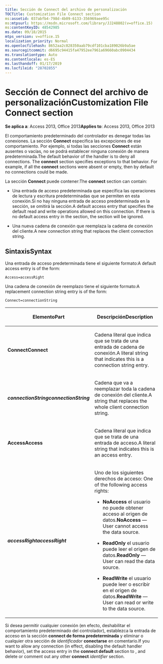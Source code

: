 ```yaml
---
title: Sección de Connect del archivo de personalización
TOCTitle: Customization File Connect section
ms:assetid: 037abfb4-798d-4b09-6133-356969aee95c
ms:mtpsurl: https://msdn.microsoft.com/library/JJ248802(v=office.15)
ms:contentKeyID: 48542985
ms.date: 09/18/2015
mtps_version: v=office.15
localization_priority: Normal
ms.openlocfilehash: 8652aa2c028350aab79cdf101cba189026b9a5ae
ms.sourcegitcommit: d6695c94415fa47952ee7961a69660abc0904434
ms.translationtype: Auto
ms.contentlocale: es-ES
ms.lasthandoff: 01/17/2019
ms.locfileid: "28702855"
---
```

# <a name="customization-file-connect-section"></a><span data-ttu-id="660e3-102">Sección de Connect del archivo de personalización</span><span class="sxs-lookup"><span data-stu-id="660e3-102">Customization File Connect section</span></span>

<span data-ttu-id="660e3-103">**Se aplica a**: Access 2013, Office 2013</span><span class="sxs-lookup"><span data-stu-id="660e3-103">**Applies to**: Access 2013, Office 2013</span></span>

<span data-ttu-id="660e3-p101">El comportamiento predeterminado del controlador es denegar todas las conexiones. La sección **Connect** especifica las excepciones de ese comportamiento. Por ejemplo, si todas las secciones **Connect** están ausentes o vacías, no se podrá establecer ninguna conexión de manera predeterminada.</span><span class="sxs-lookup"><span data-stu-id="660e3-p101">The default behavior of the handler is to deny all connections. The **connect** section specifies exceptions to that behavior. For example, if all the **connect** sections were absent or empty, then by default no connections could be made.</span></span>

<span data-ttu-id="660e3-107">La sección **Connect** puede contener:</span><span class="sxs-lookup"><span data-stu-id="660e3-107">The **connect** section can contain:</span></span>

- <span data-ttu-id="660e3-p102">Una entrada de acceso predeterminada que especifica las operaciones de lectura y escritura predeterminadas que se permiten en esta conexión.Si no hay ninguna entrada de acceso predeterminada en la sección, se omitirá la sección.</span><span class="sxs-lookup"><span data-stu-id="660e3-p102">A default access entry that specifies the default read and write operations allowed on this connection. If there is no default access entry in the section, the section will be ignored.</span></span>

- <span data-ttu-id="660e3-110">Una nueva cadena de conexión que reemplaza la cadena de conexión del cliente.</span><span class="sxs-lookup"><span data-stu-id="660e3-110">A new connection string that replaces the client connection string.</span></span>

## <a name="syntax"></a><span data-ttu-id="660e3-111">Sintaxis</span><span class="sxs-lookup"><span data-stu-id="660e3-111">Syntax</span></span>

<span data-ttu-id="660e3-112">Una entrada de acceso predeterminada tiene el siguiente formato:</span><span class="sxs-lookup"><span data-stu-id="660e3-112">A default access entry is of the form:</span></span>

`Access=accessRight`

<span data-ttu-id="660e3-113">Una cadena de conexión de reemplazo tiene el siguiente formato:</span><span class="sxs-lookup"><span data-stu-id="660e3-113">A replacement connection string entry is of the form:</span></span>

`Connect=connectionString`

<table>
<colgroup>
<col style="width: 50%" />
<col style="width: 50%" />
</colgroup>
<thead>
<tr class="header">
<th><p><span data-ttu-id="660e3-114">Elemento</span><span class="sxs-lookup"><span data-stu-id="660e3-114">Part</span></span></p></th>
<th><p><span data-ttu-id="660e3-115">Descripción</span><span class="sxs-lookup"><span data-stu-id="660e3-115">Description</span></span></p></th>
</tr>
</thead>
<tbody>
<tr class="odd">
<td><p><span data-ttu-id="660e3-116"><strong>Connect</strong></span><span class="sxs-lookup"><span data-stu-id="660e3-116"><strong>Connect</strong></span></span></p></td>
<td><p><span data-ttu-id="660e3-117">Cadena literal que indica que se trata de una entrada de cadena de conexión.</span><span class="sxs-lookup"><span data-stu-id="660e3-117">A literal string that indicates this is a connection string entry.</span></span></p></td>
</tr>
<tr class="even">
<td><p><span data-ttu-id="660e3-118"><strong><em>connectionString</em></strong></span><span class="sxs-lookup"><span data-stu-id="660e3-118"><strong><em>connectionString</em></strong></span></span></p></td>
<td><p><span data-ttu-id="660e3-119">Cadena que va a reemplazar toda la cadena de conexión del cliente.</span><span class="sxs-lookup"><span data-stu-id="660e3-119">A string that replaces the whole client connection string.</span></span></p></td>
</tr>
<tr class="odd">
<td><p><span data-ttu-id="660e3-120"><strong>Access</strong></span><span class="sxs-lookup"><span data-stu-id="660e3-120"><strong>Access</strong></span></span></p></td>
<td><p><span data-ttu-id="660e3-121">Cadena literal que indica que se trata de una entrada de acceso.</span><span class="sxs-lookup"><span data-stu-id="660e3-121">A literal string that indicates this is an access entry.</span></span></p></td>
</tr>
<tr class="even">
<td><p><span data-ttu-id="660e3-122"><strong><em>accessRight</em></strong></span><span class="sxs-lookup"><span data-stu-id="660e3-122"><strong><em>accessRight</em></strong></span></span></p></td>
<td><p><span data-ttu-id="660e3-123">Uno de los siguientes derechos de acceso:
</span><span class="sxs-lookup"><span data-stu-id="660e3-123">One of the following access rights:</span></span></p>
<p></p>
<ul>
<li><p><span data-ttu-id="660e3-124"><strong>NoAccess</strong> el usuario no puede obtener acceso al origen de datos.</span><span class="sxs-lookup"><span data-stu-id="660e3-124"><strong>NoAccess</strong> — User cannot access the data source.</span></span></p></li>
<li><p><span data-ttu-id="660e3-125"><strong>ReadOnly</strong> el usuario puede leer el origen de datos.</span><span class="sxs-lookup"><span data-stu-id="660e3-125"><strong>ReadOnly</strong> — User can read the data source.</span></span></p></li>
<li><p><span data-ttu-id="660e3-126"><strong>ReadWrite</strong> el usuario puede leer o escribir en el origen de datos.</span><span class="sxs-lookup"><span data-stu-id="660e3-126"><strong>ReadWrite</strong> — User can read or write to the data source.</span></span></p></li>
</ul>
<p></p></td>
</tr>
</tbody>
</table>


<span data-ttu-id="660e3-127">Si desea permitir cualquier conexión (en efecto, deshabilitar el comportamiento predeterminado del controlador), establezca la entrada de acceso en la sección **connect de forma predeterminada** y eliminar o cualquier otra sección de *identificador* **conectarse** en comentario.</span><span class="sxs-lookup"><span data-stu-id="660e3-127">If you want to allow any connection (in effect, disabling the default handler behavior), set the access entry in the **connect default** section to , and delete or comment out any other **connect** *identifier* section.</span></span>

